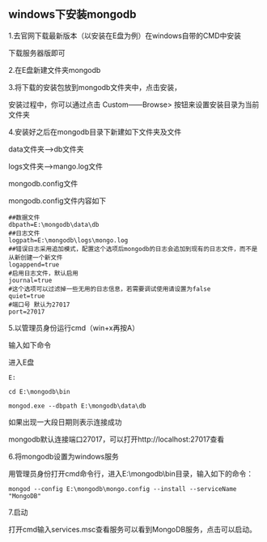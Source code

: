 <h2>windows下安装mongodb</h2>
1.去官网下载最新版本（以安装在E盘为例）在windows自带的CMD中安装

下载服务器版即可

2.在E盘新建文件夹mongodb

3.将下载的安装包放到mongodb文件夹中，点击安装，

  安装过程中，你可以通过点击 Custom——Browse> 按钮来设置安装目录为当前文件夹
  
4.安装好之后在mongodb目录下新建如下文件夹及文件

  data文件夹——>db文件夹
  
  logs文件夹——>mango.log文件
  
  mongodb.config文件
  
  mongodb.config文件内容如下
  ```
  ##数据文件
  dbpath=E:\mongodb\data\db
  ##日志文件
  logpath=E:\mongodb\logs\mongo.log
  ##错误日志采用追加模式，配置这个选项后mongodb的日志会追加到现有的日志文件，而不是从新创建一个新文件
  logappend=true 
  #启用日志文件，默认启用
  journal=true 
  #这个选项可以过滤掉一些无用的日志信息，若需要调试使用请设置为false
  quiet=true 
  #端口号 默认为27017
  port=27017 
  ```
 5.以管理员身份运行cmd（win+x再按A）
 
 输入如下命令
 
 进入E盘
 ```
 E:
 ```
 ```
 cd E:\mongodb\bin
 ```
 ```
 mongod.exe --dbpath E:\mongodb\data\db
 ```
 如果出现一大段日期则表示连接成功

mongodb默认连接端口27017，可以打开http://localhost:27017查看

6.将mongodb设置为windows服务

用管理员身份打开cmd命令行，进入E:\mongodb\bin目录，输入如下的命令：
```
mongod --config E:\mongodb\mongo.config --install --serviceName "MongoDB"
```
7.启动

打开cmd输入services.msc查看服务可以看到MongoDB服务，点击可以启动。
  
  
  
  
  
  
  
  
  
  
  
  
  
  
  
  
  
  
  
  
  
  
  
  
